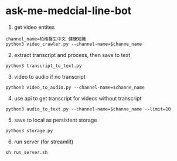 # ask-me-medcial-line-bot


1. get video entites
```
channel_name=柏格醫生中文 健康知識
python3 video_crawler.py --channel-name=$channe_name
```

2. extract transcript and process, then save to text
```
python3 transcript_to_text.py
```

3. video to audio if no transcript
```
python3 video_to_audio.py --channel-name=$channe_name
```

4. use api to get transcript for videos without transcript
```
python3 audio_to_text.py --channel-name=$channe_name --limit=10
```

5. save to local as persistent storage
```
python3 storage.py
```

6. run server (for streamlit)
```
sh run_server.sh
```
